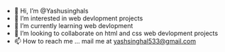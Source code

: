 - 👋 Hi, I’m @Yashusinghals
- 👀 I’m interested in web devlopment projects
- 🌱 I’m currently learning   web devlopment
- 💞️ I’m looking to collaborate on  html and css web devlopment projects
- 📫 How to reach me ...  mail me at yashsinghal533@gmail.com

<!---
Yashusinghals/Yashusinghals is a ✨ special ✨ repository because its `README.md` (this file) appears on your GitHub profile.
You can click the Preview link to take a look at your changes.
--->
